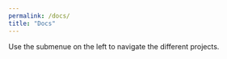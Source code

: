 ```yaml
---
permalink: /docs/
title: "Docs"
---
```


Use the submenue on the left to navigate the different projects.
